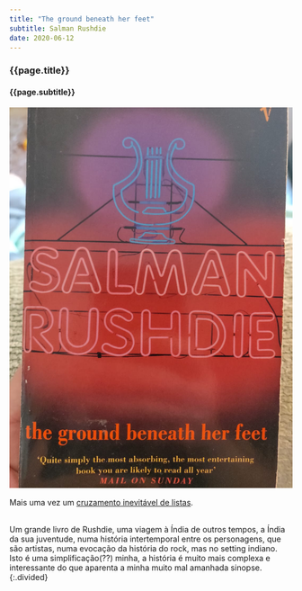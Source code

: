 ```yaml
---
title: "The ground beneath her feet"
subtitle: Salman Rushdie
date: 2020-06-12
---
```


### {{page.title}} ###
#### {{page.subtitle}} ####
![The ground beneath her feet](assets/images/book-list/bk_10.jpg)

Mais uma vez um [cruzamento inevitável de listas](movies.html#o-hotel).

<br/>
Um grande livro de Rushdie, uma viagem à Índia de outros tempos, a Índia da sua juventude, numa história intertemporal entre os personagens, que são artistas, numa evocação da história do rock, mas no setting indiano.

<br/>
Isto é uma simplificação(??) minha, a história é muito mais complexa e interessante do que aparenta a minha muito mal amanhada sinopse.
{:.divided}